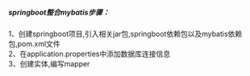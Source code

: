 ##### springboot整合mybatis步骤：
1、创建springboot项目,引入相关jar包,springboot依赖包以及mybatis依赖包,pom.xml文件      
2、在application.properties中添加数据库连接信息    
3、创建实体,编写mapper